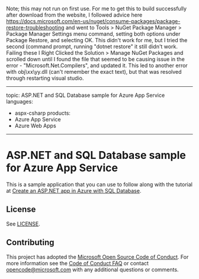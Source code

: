 Note; this may not run on first use.
For me to get this to build successfully after download from the website, I followed advice here https://docs.microsoft.com/en-us/nuget/consume-packages/package-restore-troubleshooting and went to Tools > NuGet Package Manager > Package Manager Settings menu command, setting both options under Package Restore, and selecting OK. This didn't work for me, but I tried the second (command prompt, running "dotnet restore" it still didn't work. Failing these I Right Clicked the Solution > Manage NuGet Packages and scrolled down until I found the file that seemed to be causing issue in the error - "Microsoft.Net.Compilers", and updated it. This led to another error with obj\xx\yy.dll (can't remember the exact text), but that was resolved through restarting visual studio.

---
topic: ASP.NET and SQL Database sample for Azure App Service
languages:
  - aspx-csharp
products:
  - Azure App Service
  - Azure Web Apps
---

# ASP.NET and SQL Database sample for Azure App Service

This is a sample application that you can use to follow along with the tutorial at 
[Create an ASP.NET app in Azure with SQL Database](https://docs.microsoft.com/en-us/azure/app-service-web/app-service-web-tutorial-dotnet-sqldatabase/). 

## License

See [LICENSE](LICENSE).

## Contributing

This project has adopted the [Microsoft Open Source Code of Conduct](https://opensource.microsoft.com/codeofconduct/). For more information see the [Code of Conduct FAQ](https://opensource.microsoft.com/codeofconduct/faq/) or contact [opencode@microsoft.com](mailto:opencode@microsoft.com) with any additional questions or comments.
  
